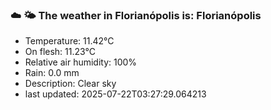 ### ☁️ 🌤️  The weather in Florianópolis is: Florianópolis

- Temperature: 11.42°C
- On flesh: 11.23°C
- Relative air humidity: 100%
- Rain: 0.0 mm
- Description: Clear sky
- last updated: 2025-07-22T03:27:29.064213
